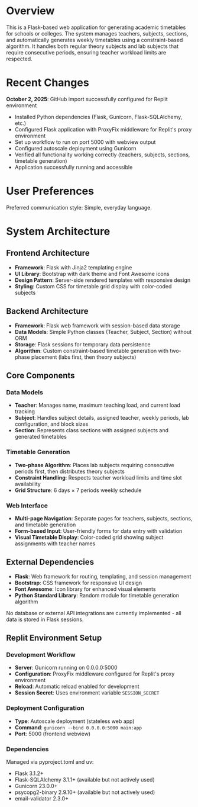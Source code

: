 # Overview

This is a Flask-based web application for generating academic timetables for schools or colleges. The system manages teachers, subjects, sections, and automatically generates weekly timetables using a constraint-based algorithm. It handles both regular theory subjects and lab subjects that require consecutive periods, ensuring teacher workload limits are respected.

# Recent Changes

**October 2, 2025**: GitHub import successfully configured for Replit environment
- Installed Python dependencies (Flask, Gunicorn, Flask-SQLAlchemy, etc.)
- Configured Flask application with ProxyFix middleware for Replit's proxy environment
- Set up workflow to run on port 5000 with webview output
- Configured autoscale deployment using Gunicorn
- Verified all functionality working correctly (teachers, subjects, sections, timetable generation)
- Application successfully running and accessible

# User Preferences

Preferred communication style: Simple, everyday language.

# System Architecture

## Frontend Architecture
- **Framework**: Flask with Jinja2 templating engine
- **UI Library**: Bootstrap with dark theme and Font Awesome icons
- **Design Pattern**: Server-side rendered templates with responsive design
- **Styling**: Custom CSS for timetable grid display with color-coded subjects

## Backend Architecture
- **Framework**: Flask web framework with session-based data storage
- **Data Models**: Simple Python classes (Teacher, Subject, Section) without ORM
- **Storage**: Flask sessions for temporary data persistence
- **Algorithm**: Custom constraint-based timetable generation with two-phase placement (labs first, then theory subjects)

## Core Components

### Data Models
- **Teacher**: Manages name, maximum teaching load, and current load tracking
- **Subject**: Handles subject details, assigned teacher, weekly periods, lab configuration, and block sizes
- **Section**: Represents class sections with assigned subjects and generated timetables

### Timetable Generation
- **Two-phase Algorithm**: Places lab subjects requiring consecutive periods first, then distributes theory subjects
- **Constraint Handling**: Respects teacher workload limits and time slot availability
- **Grid Structure**: 6 days × 7 periods weekly schedule

### Web Interface
- **Multi-page Navigation**: Separate pages for teachers, subjects, sections, and timetable generation
- **Form-based Input**: User-friendly forms for data entry with validation
- **Visual Timetable Display**: Color-coded grid showing subject assignments with teacher names

## External Dependencies

- **Flask**: Web framework for routing, templating, and session management
- **Bootstrap**: CSS framework for responsive UI design
- **Font Awesome**: Icon library for enhanced visual elements
- **Python Standard Library**: Random module for timetable generation algorithm

No database or external API integrations are currently implemented - all data is stored in Flask sessions.

## Replit Environment Setup

### Development Workflow
- **Server**: Gunicorn running on 0.0.0.0:5000
- **Configuration**: ProxyFix middleware configured for Replit's proxy environment
- **Reload**: Automatic reload enabled for development
- **Session Secret**: Uses environment variable `SESSION_SECRET`

### Deployment Configuration
- **Type**: Autoscale deployment (stateless web app)
- **Command**: `gunicorn --bind 0.0.0.0:5000 main:app`
- **Port**: 5000 (frontend webview)

### Dependencies
Managed via pyproject.toml and uv:
- Flask 3.1.2+
- Flask-SQLAlchemy 3.1.1+ (available but not actively used)
- Gunicorn 23.0.0+
- psycopg2-binary 2.9.10+ (available but not actively used)
- email-validator 2.3.0+